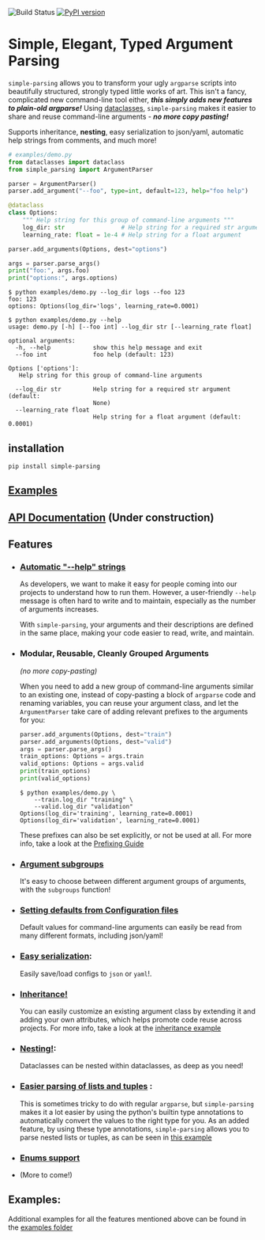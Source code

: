 ![Build Status](https://github.com/lebrice/SimpleParsing/actions/workflows/build.yml/badge.svg) [![PyPI version](https://badge.fury.io/py/simple-parsing.svg)](https://badge.fury.io/py/simple-parsing)


# Simple, Elegant, Typed Argument Parsing <!-- omit in toc -->

`simple-parsing` allows you to transform your ugly `argparse` scripts into beautifully structured, strongly typed little works of art. This isn't a fancy, complicated new command-line tool either, ***this simply adds new features to plain-old argparse!***
Using [dataclasses](https://docs.python.org/3.7/library/dataclasses.html), `simple-parsing` makes it easier to share and reuse command-line arguments - ***no more copy pasting!***

Supports inheritance, **nesting**, easy serialization to json/yaml, automatic help strings from comments, and much more!

```python
# examples/demo.py
from dataclasses import dataclass
from simple_parsing import ArgumentParser

parser = ArgumentParser()
parser.add_argument("--foo", type=int, default=123, help="foo help")

@dataclass
class Options:
    """ Help string for this group of command-line arguments """
    log_dir: str                # Help string for a required str argument
    learning_rate: float = 1e-4 # Help string for a float argument

parser.add_arguments(Options, dest="options")

args = parser.parse_args()
print("foo:", args.foo)
print("options:", args.options)
```
```console
$ python examples/demo.py --log_dir logs --foo 123
foo: 123
options: Options(log_dir='logs', learning_rate=0.0001)
```
```console
$ python examples/demo.py --help
usage: demo.py [-h] [--foo int] --log_dir str [--learning_rate float]

optional arguments:
  -h, --help            show this help message and exit
  --foo int             foo help (default: 123)

Options ['options']:
   Help string for this group of command-line arguments

  --log_dir str         Help string for a required str argument (default:
                        None)
  --learning_rate float
                        Help string for a float argument (default: 0.0001)
```


## installation

`pip install simple-parsing`

## [Examples](https://github.com/lebrice/SimpleParsing/tree/master/examples/README.md)

## [API Documentation](https://github.com/lebrice/SimpleParsing/tree/master/docs/README.md) (Under construction)

## Features
- ### [Automatic "--help" strings](https://github.com/lebrice/SimpleParsing/tree/master/examples/docstrings/README.md)

    As developers, we want to make it easy for people coming into our projects to understand how to run them. However, a user-friendly `--help` message is often hard to write and to maintain, especially as the number of arguments increases.

    With `simple-parsing`, your arguments and their descriptions are defined in the same place, making your code easier to read, write, and maintain.

- ### Modular, Reusable, Cleanly Grouped Arguments

    *(no more copy-pasting)*

    When you need to add a new group of command-line arguments similar to an existing one, instead of copy-pasting a block of `argparse` code and renaming variables, you can reuse your argument class, and let the `ArgumentParser` take care of adding relevant prefixes to the arguments for you:

    ```python
    parser.add_arguments(Options, dest="train")
    parser.add_arguments(Options, dest="valid")
    args = parser.parse_args()
    train_options: Options = args.train
    valid_options: Options = args.valid
    print(train_options)
    print(valid_options)
    ```
    ```console
    $ python examples/demo.py \
        --train.log_dir "training" \
        --valid.log_dir "validation"
    Options(log_dir='training', learning_rate=0.0001)
    Options(log_dir='validation', learning_rate=0.0001)
    ```

    These prefixes can also be set explicitly, or not be used at all. For more info, take a look at the [Prefixing Guide](https://github.com/lebrice/SimpleParsing/tree/master/examples/prefixing/README.md)

- ### [Argument subgroups](https://github.com/lebrice/SimpleParsing/tree/master/examples/subgroups/README.md)

    It's easy to choose between different argument groups of arguments, with the `subgroups`
    function!

- ### [Setting defaults from Configuration files](https://github.com/lebrice/SimpleParsing/tree/master/examples/config_files/README.md)

    Default values for command-line arguments can easily be read from many different formats, including json/yaml!

- ### [**Easy serialization**](https://github.com/lebrice/SimpleParsing/tree/master/examples/serialization/README.md):

    Easily save/load configs to `json` or `yaml`!.

- ### [**Inheritance**!](https://github.com/lebrice/SimpleParsing/tree/master/examples/inheritance/README.md)

    You can easily customize an existing argument class by extending it and adding your own attributes, which helps promote code reuse across projects. For more info, take a look at the [inheritance example](https://github.com/lebrice/SimpleParsing/tree/master/examples/inheritance_example.py)

- ### [**Nesting**!](https://github.com/lebrice/SimpleParsing/tree/master/examples/nesting/README.md):

    Dataclasses can be nested within dataclasses, as deep as you need!

- ### [Easier parsing of lists and tuples](https://github.com/lebrice/SimpleParsing/tree/master/examples/container_types/README.md) :
    This is sometimes tricky to do with regular `argparse`, but `simple-parsing` makes it a lot easier by using the python's builtin type annotations to automatically convert the values to the right type for you.
    As an added feature, by using these type annotations, `simple-parsing` allows you to parse nested lists or tuples, as can be seen in [this example](https://github.com/lebrice/SimpleParsing/tree/master/examples/merging/README.md)

- ### [Enums support](https://github.com/lebrice/SimpleParsing/tree/master/examples/enums/README.md)

- (More to come!)


## Examples:
Additional examples for all the features mentioned above can be found in the [examples folder](https://github.com/lebrice/SimpleParsing/tree/master/examples/README.md)

